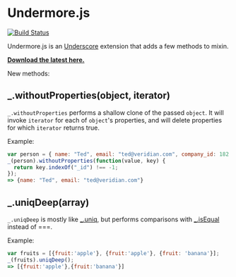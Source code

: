 # Undermore.js

[![Build Status](https://secure.travis-ci.org/testdouble/undermore.png)](http://travis-ci.org/testdouble/undermore)

Undermore.js is an [Underscore](http://documentcloud.github.com/underscore/) extension that adds a few methods to mixin.

**[Download the latest here.](https://raw.github.com/testdouble/undermore/master/dist/undermore.js)**

New methods:

## _.withoutProperties(object, iterator)

`_.withoutProperties` performs a shallow clone of the passed `object`. It will invoke `iterator` for each of `object`'s properties, and will delete properties for which `iterator` returns true.

Example:

``` javascript
var person = { name: "Ted", email: "ted@veridian.com", company_id: 182 };
_(person).withoutProperties(function(value, key) {
  return key.indexOf("_id") !== -1;
});
=> {name: "Ted", email: "ted@veridian.com"}
```

## _.uniqDeep(array)

`_.uniqDeep` is mostly like [_.uniq](http://documentcloud.github.com/underscore/#uniq), but performs comparisons with [_.isEqual](http://documentcloud.github.com/underscore/#isEqual) instead of ===.

Example:

``` javascript
var fruits = [{fruit:'apple'}, {fruit:'apple'}, {fruit: 'banana'}];
_(fruits).uniqDeep();
=> [{fruit:'apple'},{fruit:'banana'}]
```